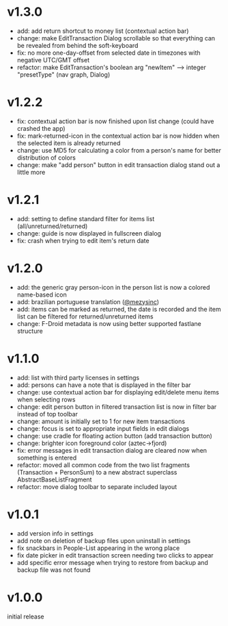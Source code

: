 # v1.3.0
- add: add return shortcut to money list (contextual action bar)
- change: make EditTransaction Dialog scrollable so that everything can be revealed from behind the soft-keyboard
- fix: no more one-day-offset from selected date in timezones with negative UTC/GMT offset
- refactor: make EditTransaction's boolean arg "newItem" -->  integer "presetType" (nav graph, Dialog)

# v1.2.2
- fix: contextual action bar is now finished upon list change (could have crashed the app)
- fix: mark-returned-icon in the contextual action bar is now hidden when the selected item is already returned
- change: use MD5 for calculating a color from a person's name for better distribution of colors
- change: make "add person" button in edit transaction dialog stand out a little more

# v1.2.1
- add: setting to define standard filter for items list (all/unreturned/returned)
- change: guide is now displayed in fullscreen dialog
- fix: crash when trying to edit item's return date

# v1.2.0
- add: the generic gray person-icon in the person list is now a colored name-based icon
- add: brazilian portuguese translation ([@mezysinc](https://github.com/mezysinc))
- add: items can be marked as returned, the date is recorded and the item list can be filtered for returned/unreturned items 
- change: F-Droid metadata is now using better supported fastlane structure

# v1.1.0
- add: list with third party licenses in settings
- add: persons can have a note that is displayed in the filter bar
- change: use contextual action bar for displaying edit/delete menu items when selecting rows
- change: edit person button in filtered transaction list is now in filter bar instead of top toolbar
- change: amount is initially set to 1 for new item transactions
- change: focus is set to appropriate input fields in edit dialogs
- change: use cradle for floating action button (add transaction button)
- change: brighter icon foreground color (aztec->fjord)
- fix: error messages in edit transaction dialog are cleared now when something is entered
- refactor: moved all common code from the two list fragments (Transaction + PersonSum) to a new abstract superclass AbstractBaseListFragment
- refactor: move dialog toolbar to separate included layout

# v1.0.1
- add version info in settings
- add note on deletion of backup files upon uninstall in settings
- fix snackbars in People-List appearing in the wrong place
- fix date picker in edit transaction screen needing two clicks to appear
- add specific error message when trying to restore from backup and backup file was not found

# v1.0.0
initial release
